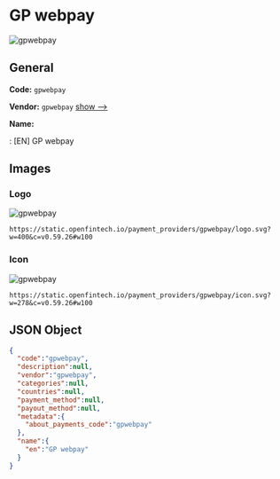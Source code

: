 
# GP webpay 
![gpwebpay](https://static.openfintech.io/payment_providers/gpwebpay/logo.svg?w=400&c=v0.59.26#w100)  

## General 
 
**Code:** `gpwebpay` 
 
**Vendor:** `gpwebpay` [show -->](/vendors/gpwebpay/) 
 
**Name:** 
 
:	[EN] GP webpay 
 

## Images 

### Logo 
 
![gpwebpay](https://static.openfintech.io/payment_providers/gpwebpay/logo.svg?w=400&c=v0.59.26#w100)  

```
https://static.openfintech.io/payment_providers/gpwebpay/logo.svg?w=400&c=v0.59.26#w100
```  

### Icon 
 
![gpwebpay](https://static.openfintech.io/payment_providers/gpwebpay/icon.svg?w=278&c=v0.59.26#w100)  

```
https://static.openfintech.io/payment_providers/gpwebpay/icon.svg?w=278&c=v0.59.26#w100
```  

## JSON Object 

```json
{
  "code":"gpwebpay",
  "description":null,
  "vendor":"gpwebpay",
  "categories":null,
  "countries":null,
  "payment_method":null,
  "payout_method":null,
  "metadata":{
    "about_payments_code":"gpwebpay"
  },
  "name":{
    "en":"GP webpay"
  }
}
```  
